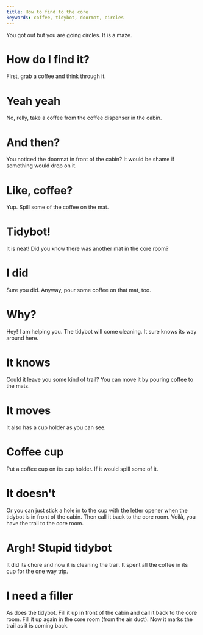 ```yaml
---
title: How to find to the core
keywords: coffee, tidybot, doormat, circles
---
```


You got out but you are going circles. It is a maze.

# How do I find it?
First, grab a coffee and think through it.

# Yeah yeah
No, relly, take a coffee from the coffee dispenser in the cabin.

# And then?
You noticed the doormat in front of the cabin? It would be shame if something would drop on it.

# Like, coffee?
Yup. Spill some of the coffee on the mat.

# Tidybot!
It is neat! Did you know there was another mat in the core room?

# I did
Sure you did. Anyway, pour some coffee on that mat, too.

# Why?
Hey! I am helping you. The tidybot will come cleaning. It sure knows its way around here.

# It knows
Could it leave you some kind of trail? You can move it by pouring coffee to the mats.

# It moves
It also has a cup holder as you can see.

# Coffee cup
Put a coffee cup on its cup holder. If it would spill some of it.

# It doesn't
Or you can just stick a hole in to the cup with the letter opener when the tidybot is in front of the cabin. Then call it back to the core room. Voilà, you have the trail to the core room.

# Argh! Stupid tidybot
It did its chore and now it is cleaning the trail. It spent all the coffee in its cup for the one way trip.

# I need a filler
As does the tidybot. Fill it up in front of the cabin and call it back to the core room. Fill it up again in the core room (from the air duct). Now it marks the trail as it is coming back.
